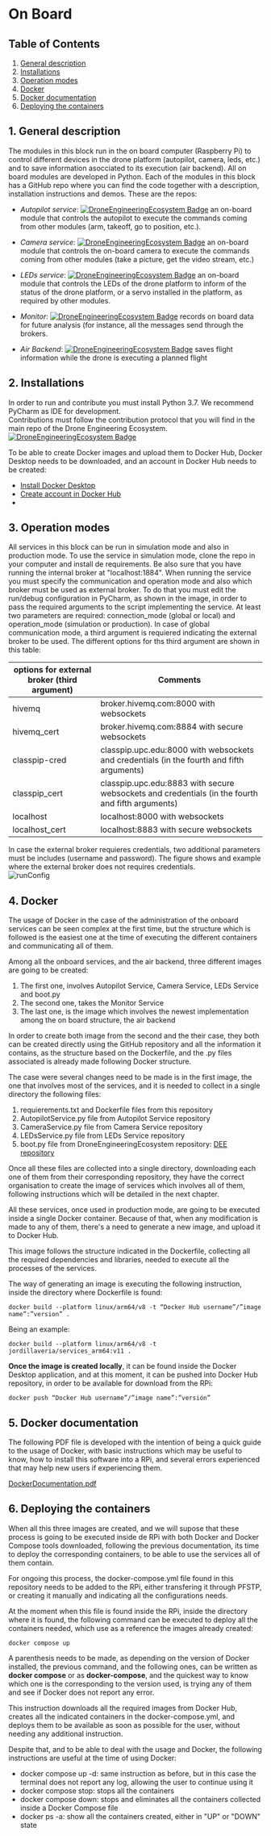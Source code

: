 # On Board

## Table of Contents

1. [General description](#general-description)
2. [Installations](#installations)
3. [Operation modes](#operation-modes)
4. [Docker](#docker)
5. [Docker documentation](#docker-documentation)
6. [Deploying the containers](#deploying-the-containers)

## 1. General description
The modules in this block run in the on board computer (Raspberry Pi) to control different devices in the drone platform (autopilot, camera, leds, etc.) and to save information asocciated to its execution (air backend). All on board modules are developed in Python. 
Each of the modules in this block has a GitHub repo where you can find the code together with a description, installation instructions and demos. These are the repos:
* *Autopilot service*:
[![DroneEngineeringEcosystem Badge](https://img.shields.io/badge/DEE-AutopilotService-brightgreen.svg)](https://github.com/dronsEETAC/DroneAutopilotDEE) an on-board module that controls the autopilot to execute the commands coming from other modules (arm, takeoff, go to position, etc.).    

* *Camera service*:
[![DroneEngineeringEcosystem Badge](https://img.shields.io/badge/DEE-CameraService-brightgreen.svg)](https://github.com/dronsEETAC/CameraControllerDEE) an on-board module that controls the on-board camera to execute the commands coming from other modules (take a picture, get the video stream, etc.)       
   
* *LEDs service*:
[![DroneEngineeringEcosystem Badge](https://img.shields.io/badge/DEE-LEDsService-brightgreen.svg)](https://github.com/dronsEETAC/LEDsControllerDEE) an on-board module that controls the LEDs of the drone platform to inform of the status of the drone platform, or a servo installed in the platform, as required by other modules.  
    
* *Monitor*:
[![DroneEngineeringEcosystem Badge](https://img.shields.io/badge/DEE-Monitor-brightgreen.svg)](https://github.com/dronsEETAC/MonitorDEE) records on board data for future analysis (for instance, all the messages send through the brokers.

* *Air Backend*:
[![DroneEngineeringEcosystem Badge](https://img.shields.io/badge/DEE-Monitor-brightgreen.svg)](https://github.com/JordiLlaveria/AirAPIRESTDEE) saves flight information while the drone is executing a planned flight

## 2. Installations

In order to run and contribute you must install Python 3.7. We recommend PyCharm as IDE for development.    
Contributions must follow the contribution protocol that you will find in the main repo of the Drone Engineering Ecosystem.
[![DroneEngineeringEcosystem Badge](https://img.shields.io/badge/DEE-MainRepo-brightgreen.svg)](https://github.com/dronsEETAC/DroneEngineeringEcosystemDEE)

To be able to create Docker images and upload them to Docker Hub, Docker Desktop needs to be downloaded, and an account in Docker Hub needs to be created:
- [Install Docker Desktop](https://www.docker.com/products/docker-desktop/)
- [Create account in Docker Hub](https://hub.docker.com/)
- 
## 3. Operation modes
All services in this block can be run in simulation mode and also in production mode. To use the service in simulation mode, clone the repo in your computer and install de requirements. Be also sure that you have running the internal broker at "localhost:1884". When running the service you must specify the communication and operation mode and also which broker must be used as external broker. To do that you must edit the run/debug configuration in PyCharm, as shown in the image, in order to pass the required arguments to the script implementing the service. At least two parameters are required: connection_mode (global or local) and operation_mode (simulation or production). In case of global communication mode, a third argument is requiered indicating the external broker to be used. The different options for ths third argument are shown in this table:

options for external broker (third argument) | Comments    
--- | --- 
hivemq | broker.hivemq.com:8000 with websockets 
hivemq_cert | broker.hivemq.com:8884 with secure websockets  
classpip-cred |classpip.upc.edu:8000 with websockets and credentials (in the fourth and fifth arguments)   
classpip_cert | classpip.upc.edu:8883 with secure websockets and credentials (in the fourth and fifth arguments)   
localhost | localhost:8000 with websockets   
localhost_cert | localhost:8883 with secure websockets

In case the external broker requieres credentials, two additional parameters must be includes (username and password). The figure shows and example where the external broker does not requires credentials.   
![runConfig](https://github.com/dronsEETAC/DEE_OnBoard/assets/100842082/09c20edf-552f-436a-87bd-90192d75a299)

## 4. Docker

The usage of Docker in the case of the administration of the onboard services can be seen complex at the first time, but the structure which is followed is the easiest one at the time of executing the different containers and communicating all of them.

Among all the onboard services, and the air backend, three different images are going to be created:
1. The first one, involves Autopilot Service, Camera Service, LEDs Service and boot.py
2. The second one, takes the Monitor Service
3. The last one, is the image which involves the newest implementation among the on board structure, the air backend

In order to create both image from the second and the their case, they both can be created directly using the GitHub repository and all the information it contains, as the structure based on the Dockerfile, and the .py files associated is already made following Docker structure.

The case were several changes need to be made is in the first image, the one that involves most of the services, and it is needed to collect in a single directory the following files:
1. requierements.txt and Dockerfile files from this repository
2. AutopilotService.py file from Autopilot Service repository
3. CameraService.py file from Camera Service repository
4. LEDsService.py file from LEDs Service repository
5. boot.py file from DroneEngineeringEcosystem repository: [DEE repository](https://github.com/dronsEETAC/DroneEngineeringEcosystemDEE)

Once all these files are collected into a single directory, downloading each one of them from their corresponding repository, they have the correct organisation to create the image of services which involves all of them, following instructions which will be detailed in the next chapter.

All these services, once used in production mode, are going to be executed inside a single Docker container. Because of that, when any modification is made to any of them, there's a need to generate a new image, and upload it to Docker Hub.

This image follows the structure indicated in the Dockerfile, collecting all the required dependencies and libraries, needed to execute all the processes of the services.

The way of generating an image is executing the following instruction, inside the directory where Dockerfile is found:

```
docker build --platform linux/arm64/v8 -t “Docker Hub username”/”image name”:”version” .
```

Being an example:

```
docker build --platform linux/arm64/v8 -t jordillaveria/services_arm64:v11 .
```

__Once the image is created locally__, it can be found inside the Docker Desktop application, and at this moment, it can be pushed into Docker Hub repository, in order to be available for download from the RPi:

```
docker push “Docker Hub username”/”image name”:”versión”
```

## 5. Docker documentation

The following PDF file is developed with the intention of being a quick guide to the usage of Docker, with basic instructions which may be useful to know, how to install this software into a RPi, and several errors experienced that may help new users if experiencing them.

[DockerDocumentation.pdf](https://github.com/JordiLlaveria/OnBoardServicesDEE/blob/manager/DockerIntroduction.pdf)

## 6. Deploying the containers

When all this three images are created, and we will supose that these process is going to be executed inside de RPi with both Docker and Docker Compose tools downloaded, following the previous documentation, its time to deploy the corresponding containers, to be able to use the services all of them contain.

For ongoing this process, the docker-compose.yml file found in this repository needs to be added to the RPi, either transfering it through PFSTP, or creating it manually and indicating all the configurations needs.

At the moment when this file is found inside the RPi, inside the directory where it is found, the following command can be executed to deploy all the containers needed, which use as a reference the images already created:

```
docker compose up
```

A parenthesis needs to be made, as depending on the version of Docker installed, the previous command, and the following ones, can be written as __docker compose__ or as __docker-compose__, and the quickest way to know which one is the corresponding to the version used, is trying any of them and see if Docker does not report any error.

This instruction downloads all the required images from Docker Hub, creates all the indicated containers in the docker-compose.yml, and deploys them to be available as soon as possible for the user, without needing any additional instruction.

Despite that, and to be able to deal with the usage and Docker, the following instructions are useful at the time of using Docker:
- docker compose up -d: same instruction as before, but in this case the terminal does not report any log, allowing the user to continue using it
- docker compose stop: stops all the containers
- docker compose down: stops and eliminates all the containers collected inside a Docker Compose file
- docker ps -a: show all the containers created, either in "UP" or "DOWN" state
